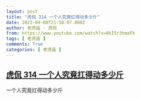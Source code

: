 ```yaml
---
layout: post
title: "虎侃 314 一个人究竟扛得动多少斤"
date: 2023-04-08T21:58:07.000Z
author: 老虎庙 · 虎侃
from: https://www.youtube.com/watch?v=0kI5r3hmaFk
tags: [ 老虎庙 ]
comments: True
categories: [ 老虎庙 ]
---
```

<!--1680991087000-->
[虎侃 314 一个人究竟扛得动多少斤](https://www.youtube.com/watch?v=0kI5r3hmaFk)
------

<div>
一个人究竟扛得动多少斤
</div>
